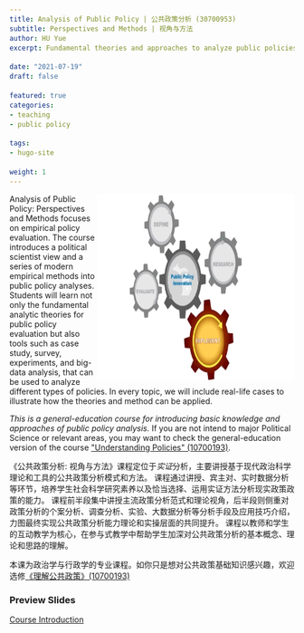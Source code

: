 ```yaml
---
title: Analysis of Public Policy | 公共政策分析 (30700953)
subtitle: Perspectives and Methods | 视角与方法
author: HU Yue
excerpt: Fundamental theories and approaches to analyze public policies.

date: "2021-07-19"
draft: false

featured: true
categories:
- teaching
- public policy

tags:
- hugo-site

weight: 1
---
```


<img src="featured.gif" width = "350" height = "330"  align="right" />

Analysis of Public Policy: Perspectives and Methods focuses on empirical policy evaluation. 
The course introduces a political scientist view and a series of modern empirical methods into public policy analyses. 
Students will learn not only the fundamental analytic theories for public policy evaluation but also tools such as case study, survey, experiments, and big-data analysis, that can be used to analyze different types of policies. 
In every topic, we will include real-life cases to illustrate how the theories and method can be applied.

*This is a general-education course for introducing basic knowledge and approaches of public policy analysis.* 
If you are not intend to major Political Science or relevant areas, you may want to check the general-education version of the course ["Understanding Policies" (10700193)](https://sammo3182.github.io/course/substantive-series/01-understanding_public_policy/).


《公共政策分析: 视角与方法》课程定位于*实证*分析，主要讲授基于现代政治科学理论和工具的公共政策分析模式和方法。
课程通过讲授、宾主对、实时数据分析等环节，培养学生社会科学研究素养以及恰当选择、运用实证方法分析现实政策政策的能力。
课程前半段集中讲授主流政策分析范式和理论视角，后半段则侧重对政策分析的个案分析、调查分析、实验、大数据分析等分析手段及应用技巧介绍，力图最终实现公共政策分析能力理论和实操层面的共同提升。
课程以教师和学生的互动教学为核心，在参与式教学中帮助学生加深对公共政策分析的基本概念、理论和思路的理解。

本课为政治学与行政学的专业课程。如你只是想对公共政策基础知识感兴趣，欢迎选修[《理解公共政策》(10700193)](https://sammo3182.github.io/course/substantive-series/01-understanding_public_policy/)


### Preview Slides

[Course Introduction](https://sammo3182.github.io/slides_gh/slides/courses/analysisOfPublicPolicy/01_courseIntro.html)


